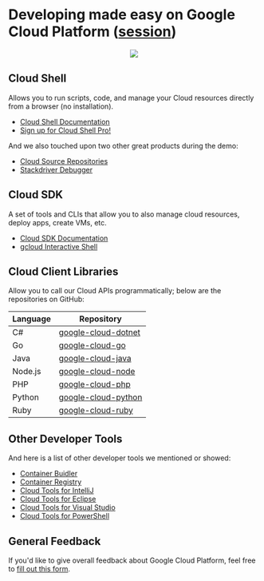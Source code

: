# Developing made easy on Google Cloud Platform ([session](https://cloudnext.withgoogle.com/schedule#target=developing-made-easy-on-google-cloud-platform-fc17113e-ade7-4de5-a914-ae8f6dab9c16))
<p align="center">
  <img src="https://cloud.githubusercontent.com/assets/6609430/23634197/e00b91ce-027d-11e7-8316-8842ae496529.png"/>
</p>

## Cloud Shell
Allows you to run scripts, code, and manage your Cloud resources directly from a browser (no installation).

- [Cloud Shell Documentation](https://goo.gl/oa9bcZ)
- [Sign up for Cloud Shell Pro!](http://bit.ly/shell-pro)

And we also touched upon two other great products during the demo:

- [Cloud Source Repositories](https://goo.gl/Gv0ETC)
- [Stackdriver Debugger](https://goo.gl/bCJtJZ)

## Cloud SDK
A set of tools and CLIs that allow you to also manage cloud resources, deploy apps, create VMs, etc.

- [Cloud SDK Documentation](https://goo.gl/hYuIMH)
- [gcloud Interactive Shell](https://goo.gl/bgS8f4)

## Cloud Client Libraries
Allow you to call our Cloud APIs programmatically; below are the repositories on GitHub:

| Language | Repository                                   |
| -------- |----------------------------------------------|
| C#       | [google-cloud-dotnet](https://goo.gl/vOZofl) |
| Go       | [google-cloud-go](https://goo.gl/2jcJRl)     |
| Java     | [google-cloud-java](https://goo.gl/OZxYjp)   |
| Node.js  | [google-cloud-node](https://goo.gl/iZYuRQ)   |
| PHP      | [google-cloud-php](https://goo.gl/9MVXIY)    |
| Python   | [google-cloud-python](https://goo.gl/HG1Q9d) |
| Ruby     | [google-cloud-ruby](https://goo.gl/VT7Svp)   |

## Other Developer Tools
And here is a list of other developer tools we mentioned or showed:

- [Container Buidler](https://goo.gl/gGoMaZ)
- [Container Registry](https://goo.gl/61kkqU)
- [Cloud Tools for IntelliJ](https://goo.gl/ZcBiP9)
- [Cloud Tools for Eclipse](https://goo.gl/bRyRpJ)
- [Cloud Tools for Visual Studio](https://goo.gl/bVRhKQ)
- [Cloud Tools for PowerShell](https://goo.gl/6kBtxD)

## General Feedback
If you'd like to give overall feedback about Google Cloud Platform, feel free to [fill out this form](https://goo.gl/DqkFjm).
